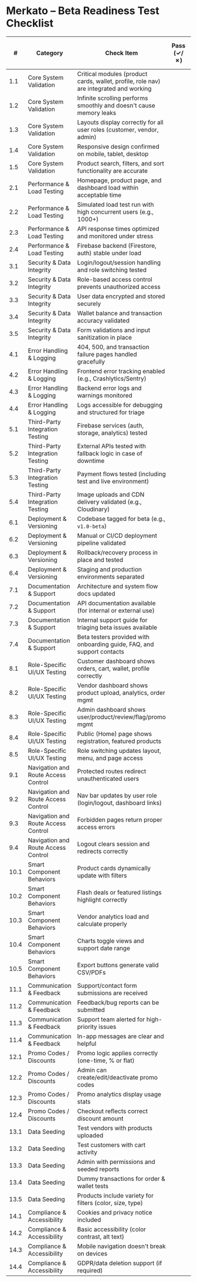 # Merkato – Beta Readiness Test Checklist

| #    | Category                        | Check Item                                                                 | Pass (✓/✗) | Remarks / Follow-up |
|------|----------------------------------|----------------------------------------------------------------------------|-------------|---------------------|
| 1.1  | Core System Validation           | Critical modules (product cards, wallet, profile, role nav) are integrated and working |             |                     |
| 1.2  | Core System Validation           | Infinite scrolling performs smoothly and doesn't cause memory leaks         |             |                     |
| 1.3  | Core System Validation           | Layouts display correctly for all user roles (customer, vendor, admin)      |             |                     |
| 1.4  | Core System Validation           | Responsive design confirmed on mobile, tablet, desktop                      |             |                     |
| 1.5  | Core System Validation           | Product search, filters, and sort functionality are accurate                |             |                     |
| 2.1  | Performance & Load Testing        | Homepage, product page, and dashboard load within acceptable time           |             |                     |
| 2.2  | Performance & Load Testing        | Simulated load test run with high concurrent users (e.g., 1000+)            |             |                     |
| 2.3  | Performance & Load Testing        | API response times optimized and monitored under stress                     |             |                     |
| 2.4  | Performance & Load Testing        | Firebase backend (Firestore, auth) stable under load                        |             |                     |
| 3.1  | Security & Data Integrity         | Login/logout/session handling and role switching tested                     |             |                     |
| 3.2  | Security & Data Integrity         | Role-based access control prevents unauthorized access                      |             |                     |
| 3.3  | Security & Data Integrity         | User data encrypted and stored securely                                     |             |                     |
| 3.4  | Security & Data Integrity         | Wallet balance and transaction accuracy validated                           |             |                     |
| 3.5  | Security & Data Integrity         | Form validations and input sanitization in place                            |             |                     |
| 4.1  | Error Handling & Logging          | 404, 500, and transaction failure pages handled gracefully                  |             |                     |
| 4.2  | Error Handling & Logging          | Frontend error tracking enabled (e.g., Crashlytics/Sentry)                  |             |                     |
| 4.3  | Error Handling & Logging          | Backend error logs and warnings monitored                                   |             |                     |
| 4.4  | Error Handling & Logging          | Logs accessible for debugging and structured for triage                     |             |                     |
| 5.1  | Third-Party Integration Testing   | Firebase services (auth, storage, analytics) tested                         |             |                     |
| 5.2  | Third-Party Integration Testing   | External APIs tested with fallback logic in case of downtime                |             |                     |
| 5.3  | Third-Party Integration Testing   | Payment flows tested (including test and live environment)                  |             |                     |
| 5.4  | Third-Party Integration Testing   | Image uploads and CDN delivery validated (e.g., Cloudinary)                 |             |                     |
| 6.1  | Deployment & Versioning           | Codebase tagged for beta (e.g., `v1.0-beta`)                                |             |                     |
| 6.2  | Deployment & Versioning           | Manual or CI/CD deployment pipeline validated                               |             |                     |
| 6.3  | Deployment & Versioning           | Rollback/recovery process in place and tested                               |             |                     |
| 6.4  | Deployment & Versioning           | Staging and production environments separated                               |             |                     |
| 7.1  | Documentation & Support           | Architecture and system flow docs updated                                   |             |                     |
| 7.2  | Documentation & Support           | API documentation available (for internal or external use)                  |             |                     |
| 7.3  | Documentation & Support           | Internal support guide for triaging beta issues available                   |             |                     |
| 7.4  | Documentation & Support           | Beta testers provided with onboarding guide, FAQ, and support contacts      |             |                     |
| 8.1  | Role-Specific UI/UX Testing       | Customer dashboard shows orders, cart, wallet, profile correctly            |             |                     |
| 8.2  | Role-Specific UI/UX Testing       | Vendor dashboard shows product upload, analytics, order mgmt                |             |                     |
| 8.3  | Role-Specific UI/UX Testing       | Admin dashboard shows user/product/review/flag/promo mgmt                   |             |                     |
| 8.4  | Role-Specific UI/UX Testing       | Public (Home) page shows registration, featured products                    |             |                     |
| 8.5  | Role-Specific UI/UX Testing       | Role switching updates layout, menu, and page access                        |             |                     |
| 9.1  | Navigation and Route Access Control | Protected routes redirect unauthenticated users                           |             |                     |
| 9.2  | Navigation and Route Access Control | Nav bar updates by user role (login/logout, dashboard links)              |             |                     |
| 9.3  | Navigation and Route Access Control | Forbidden pages return proper access errors                               |             |                     |
| 9.4  | Navigation and Route Access Control | Logout clears session and redirects correctly                             |             |                     |
| 10.1 | Smart Component Behaviors         | Product cards dynamically update with filters                               |             |                     |
| 10.2 | Smart Component Behaviors         | Flash deals or featured listings highlight correctly                        |             |                     |
| 10.3 | Smart Component Behaviors         | Vendor analytics load and calculate properly                                |             |                     |
| 10.4 | Smart Component Behaviors         | Charts toggle views and support date range                                  |             |                     |
| 10.5 | Smart Component Behaviors         | Export buttons generate valid CSV/PDFs                                      |             |                     |
| 11.1 | Communication & Feedback          | Support/contact form submissions are received                               |             |                     |
| 11.2 | Communication & Feedback          | Feedback/bug reports can be submitted                                       |             |                     |
| 11.3 | Communication & Feedback          | Support team alerted for high-priority issues                               |             |                     |
| 11.4 | Communication & Feedback          | In-app messages are clear and helpful                                       |             |                     |
| 12.1 | Promo Codes / Discounts           | Promo logic applies correctly (one-time, % or flat)                         |             |                     |
| 12.2 | Promo Codes / Discounts           | Admin can create/edit/deactivate promo codes                                |             |                     |
| 12.3 | Promo Codes / Discounts           | Promo analytics display usage stats                                         |             |                     |
| 12.4 | Promo Codes / Discounts           | Checkout reflects correct discount amount                                   |             |                     |
| 13.1 | Data Seeding                      | Test vendors with products uploaded                                         |             |                     |
| 13.2 | Data Seeding                      | Test customers with cart activity                                           |             |                     |
| 13.3 | Data Seeding                      | Admin with permissions and seeded reports                                   |             |                     |
| 13.4 | Data Seeding                      | Dummy transactions for order & wallet tests                                 |             |                     |
| 13.5 | Data Seeding                      | Products include variety for filters (color, size, type)                    |             |                     |
| 14.1 | Compliance & Accessibility        | Cookies and privacy notice included                                         |             |                     |
| 14.2 | Compliance & Accessibility        | Basic accessibility (color contrast, alt text)                              |             |                     |
| 14.3 | Compliance & Accessibility        | Mobile navigation doesn't break on devices                                  |             |                     |
| 14.4 | Compliance & Accessibility        | GDPR/data deletion support (if required)                                    |             |                     |
